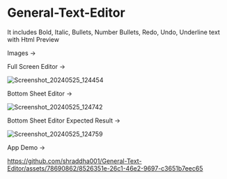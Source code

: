 # General-Text-Editor

It includes Bold, Italic, Bullets, Number Bullets, Redo, Undo, Underline text with Html Preview

Images ->

Full Screen Editor ->

![Screenshot_20240525_124454](https://github.com/shraddha001/General-Text-Editor/assets/78690862/c7c327e6-19c6-4d26-bbdc-8fa05e9fb7f0)

Bottom Sheet Editor ->


![Screenshot_20240525_124742](https://github.com/shraddha001/General-Text-Editor/assets/78690862/33f074ed-7cbc-418e-b840-dc17d7b38aca)

Bottom Sheet Editor Expected Result ->


![Screenshot_20240525_124759](https://github.com/shraddha001/General-Text-Editor/assets/78690862/6f0ca8c8-ad51-4832-a487-f6e964c652b7)


App Demo ->


https://github.com/shraddha001/General-Text-Editor/assets/78690862/8526351e-26c1-46e2-9697-c3651b7eec65



